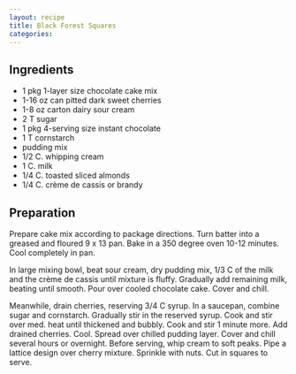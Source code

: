 ```yaml
---
layout: recipe
title: Black Forest Squares
categories:
---
```


## Ingredients

- 1 pkg 1-layer size chocolate cake mix
- 1-16 oz can pitted dark sweet cherries
- 1-8 oz carton dairy sour cream
- 2 T sugar
- 1 pkg 4-serving size instant chocolate
- 1 T cornstarch
- pudding mix
- 1/2 C. whipping cream
- 1 C. milk
- 1/4 C. toasted sliced almonds
- 1/4 C. crème de cassis or brandy

## Preparation

Prepare cake mix according to package directions.  Turn batter into a greased and floured 9 x 13 pan.  Bake in a 350 degree oven 10-12 minutes.  Cool completely in pan.In large mixing bowl, beat sour cream, dry pudding mix, 1/3 C of the milk and the crème de cassis until mixture is fluffy.  Gradually add remaining milk, beating until smooth.  Pour over cooled chocolate cake.  Cover and chill.Meanwhile, drain cherries, reserving 3/4 C syrup.  In a saucepan, combine sugar and cornstarch.  Gradually stir in the reserved syrup.  Cook and stir over med. heat until thickened and bubbly.  Cook and stir 1 minute more.  Add drained cherries.  Cool.  Spread over chilled pudding layer.  Cover and chill several hours or overnight.  Before serving, whip cream to soft peaks.  Pipe a lattice design over cherry mixture.  Sprinkle with nuts.  Cut in squares to serve.